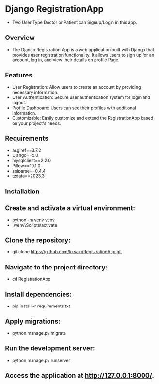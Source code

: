 # Django RegistrationApp
- Two User Type Doctor or Patient can  Signup/Login in this app.

## Overview
- The Django Registration App is a web application built with Django that provides user registration functionality. It allows users to sign up for an account, log in, and view their details on profile Page.

## Features
- User Registration: Allow users to create an account by providing necessary information.
- User Authentication: Secure user authentication system for login and logout.
- Profile Dashboard: Users can see their profiles with additional information.
- Customizable: Easily customize and extend the RegistrationApp based on your project's needs.

## Requirements
- asgiref==3.7.2
- Django==5.0
- mysqlclient==2.2.0
- Pillow==10.1.0
- sqlparse==0.4.4
- tzdata==2023.3


## Installation

## Create and activate a virtual environment:
- python -m venv venv
- .\venv\Scripts\activate


## Clone the repository:
- git clone https://github.com/kksain/RegistrationApp.git

## Navigate to the project directory:
- cd RegistrationApp


## Install dependencies:
- pip install -r requirements.txt

## Apply migrations:
- python manage.py migrate

## Run the development server:
- python manage.py runserver

## Access the application at http://127.0.0.1:8000/.
